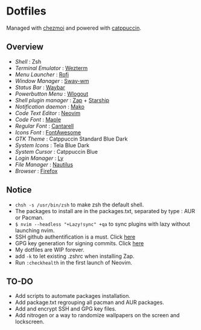# Dotfiles

Managed with [chezmoi](https://www.chezmoi.io/) and powered with [catppuccin](https://github.com/catppuccin/).

## Overview

- _Shell_ : Zsh
- _Terminal Emulator_ : [Wezterm](https://github.com/wez/wezterm)
- _Menu Launcher_ : [Rofi](https://github.com/davatorium/rofi)
- _Window Manager_ : [Sway-wm](https://github.com/swaywm/)
- _Status Bar_ : [Waybar](https://github.com/Alexays/Waybar/)
- _Powerbutton Menu_ : [Wlogout](https://github.com/ArtsyMacaw/wlogout)
- _Shell plugin manager_ : [Zap](https://github.com/zap-zsh/zap) + [Starship](https://starship.rs/)
- _Notification daemon_ : [Mako](https://github.com/emersion/mako)
- _Code Text Editor_ : [Neovim](https://github.com/neovim/neovim)
- _Code Font_ : [Maple](https://github.com/subframe7536/Maple-font/)
- _Regular Font_ : [Cantarell](https://fonts.google.com/specimen/Cantarell)
- _Icons Font_ : [FontAwesome](https://github.com/FortAwesome/Font-Awesome)
- _GTK Theme_ : Catppuccin Standard Blue Dark
- _System Icons_ : Tela Blue Dark
- _System Cursor_ : Catppuccin Blue
- _Login Manager_ : [Ly](https://github.com/fairyglade/ly)
- _File Manager_ : [Nautilus](https://github.com/GNOME/nautilus)
- _Browser_ : [Firefox](https://www.mozilla.org/en-US/firefox/new/)

## Notice

- `chsh -s /usr/bin/zsh` to make zsh the default shell.
- The packages to install are in the packages.txt, separated
  by type : AUR or Pacman.
- `$ nvim --headless "+Lazy!sync" +qa` to sync plugins with lazy
  without launching nvim.
- SSH github authentification is a must. Click [here](https://docs.github.com/en/authentication/connecting-to-github-with-ssh/generating-a-new-ssh-key-and-adding-it-to-the-ssh-agent)
- GPG key generation for signing commits. Click [here](https://docs.github.com/fr/authentication/managing-commit-signature-verification/generating-a-new-gpg-key)
- My dotfiles are WIP forever.
- add `-k` to let existing .zshrc when installing Zap.
- Run `:checkhealth` in the first launch of Neovim.

## TO-DO

- Add scripts to automate packages installation.
- Add package.txt regrouping all pacman and AUR packages.
- Add and encrypt SSH and GPG key files.
- Add nitrogen or a way to randomize wallpapers on the screen and lockscreen.
